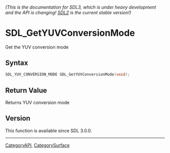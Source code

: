 ###### (This is the documentation for SDL3, which is under heavy development and the API is changing! [SDL2](https://wiki.libsdl.org/SDL2/) is the current stable version!)
# SDL_GetYUVConversionMode

Get the YUV conversion mode 

## Syntax

```c
SDL_YUV_CONVERSION_MODE SDL_GetYUVConversionMode(void);

```

## Return Value

Returns YUV conversion mode

## Version

This function is available since SDL 3.0.0.

----
[CategoryAPI](CategoryAPI), [CategorySurface](CategorySurface)



